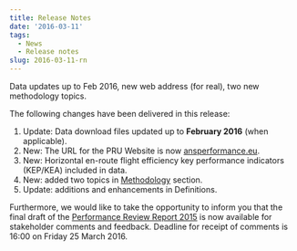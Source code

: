 ```yaml
---
title: Release Notes
date: '2016-03-11'
tags:
  - News
  - Release notes
slug: 2016-03-11-rn
---
```


Data updates up to Feb 2016, new web address (for real), two new methodology topics.

The following changes have been delivered in this release:

1. Update: Data download files updated up to **February 2016** (when applicable).
1. New: The URL for the PRU Website is now [ansperformance.eu](http://ansperformance.eu).
1. New: Horizontal en-route flight efficiency key performance indicators (KEP/KEA) included in data.
1. New: added two topics in [Methodology](/methodology/) section.
1. Update: additions and enhancements in Definitions.

Furthermore, we would like to take the opportunity to inform you that the final draft of the
[Performance Review Report 2015](//www.eurocontrol.int/publications/draft-performance-review-report-prr-2015)
is now available for stakeholder comments and feedback.
Deadline for receipt of comments is 16:00 on Friday 25 March 2016.
